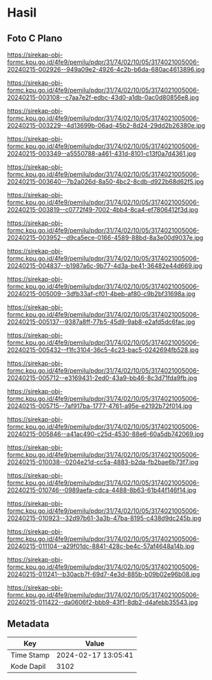 # Hasil

## Foto C Plano

https://sirekap-obj-formc.kpu.go.id/4fe9/pemilu/pdpr/31/74/02/10/05/3174021005006-20240215-002926--949a09e2-4926-4c2b-b6da-680ac4613896.jpg

https://sirekap-obj-formc.kpu.go.id/4fe9/pemilu/pdpr/31/74/02/10/05/3174021005006-20240215-003108--c7aa7e2f-edbc-43d0-a1db-0ac0d80856e8.jpg

https://sirekap-obj-formc.kpu.go.id/4fe9/pemilu/pdpr/31/74/02/10/05/3174021005006-20240215-003229--4d13699b-06ad-45b2-8d24-29dd2b26380e.jpg

https://sirekap-obj-formc.kpu.go.id/4fe9/pemilu/pdpr/31/74/02/10/05/3174021005006-20240215-003349--a5550788-a461-431d-8101-c13f0a7d4361.jpg

https://sirekap-obj-formc.kpu.go.id/4fe9/pemilu/pdpr/31/74/02/10/05/3174021005006-20240215-003640--7b2a026d-8a50-4bc2-8cdb-d922b68d62f5.jpg

https://sirekap-obj-formc.kpu.go.id/4fe9/pemilu/pdpr/31/74/02/10/05/3174021005006-20240215-003819--c0772f49-7002-4bb4-8ca4-ef7806412f3d.jpg

https://sirekap-obj-formc.kpu.go.id/4fe9/pemilu/pdpr/31/74/02/10/05/3174021005006-20240215-003952--d9ca5ece-0166-4589-88bd-8a3e00d9037e.jpg

https://sirekap-obj-formc.kpu.go.id/4fe9/pemilu/pdpr/31/74/02/10/05/3174021005006-20240215-004837--b1987a6c-9b77-4d3a-be41-36482e44d669.jpg

https://sirekap-obj-formc.kpu.go.id/4fe9/pemilu/pdpr/31/74/02/10/05/3174021005006-20240215-005009--3dfb33af-cf01-4beb-af80-c9b2bf31698a.jpg

https://sirekap-obj-formc.kpu.go.id/4fe9/pemilu/pdpr/31/74/02/10/05/3174021005006-20240215-005137--9387a8ff-77b5-45d9-9ab8-e2afd5dc6fac.jpg

https://sirekap-obj-formc.kpu.go.id/4fe9/pemilu/pdpr/31/74/02/10/05/3174021005006-20240215-005432--f1fc3104-36c5-4c23-bac5-0242694fb528.jpg

https://sirekap-obj-formc.kpu.go.id/4fe9/pemilu/pdpr/31/74/02/10/05/3174021005006-20240215-005712--e3169431-2ed0-43a9-bb46-8c3d71fda9fb.jpg

https://sirekap-obj-formc.kpu.go.id/4fe9/pemilu/pdpr/31/74/02/10/05/3174021005006-20240215-005715--7af917ba-1777-4761-a95e-e2192b72f014.jpg

https://sirekap-obj-formc.kpu.go.id/4fe9/pemilu/pdpr/31/74/02/10/05/3174021005006-20240215-005846--a41ac490-c25d-4530-88e6-60a5db742069.jpg

https://sirekap-obj-formc.kpu.go.id/4fe9/pemilu/pdpr/31/74/02/10/05/3174021005006-20240215-010038--0204e21d-cc5a-4883-b2da-fb2bae6b73f7.jpg

https://sirekap-obj-formc.kpu.go.id/4fe9/pemilu/pdpr/31/74/02/10/05/3174021005006-20240215-010746--0989aefa-cdca-4488-8b63-61b44f146f14.jpg

https://sirekap-obj-formc.kpu.go.id/4fe9/pemilu/pdpr/31/74/02/10/05/3174021005006-20240215-010923--32d97b61-3a3b-47ba-8195-c438d9dc245b.jpg

https://sirekap-obj-formc.kpu.go.id/4fe9/pemilu/pdpr/31/74/02/10/05/3174021005006-20240215-011104--a29f01dc-8841-428c-be4c-57af4648a14b.jpg

https://sirekap-obj-formc.kpu.go.id/4fe9/pemilu/pdpr/31/74/02/10/05/3174021005006-20240215-011241--b30acb7f-69d7-4e3d-885b-b09b02e96b08.jpg

https://sirekap-obj-formc.kpu.go.id/4fe9/pemilu/pdpr/31/74/02/10/05/3174021005006-20240215-011422--da0606f2-bbb9-43f1-8db2-d4afebb35543.jpg


## Metadata

| Key        | Value               |
| ---------- | ------------------- |
| Time Stamp | 2024-02-17 13:05:41 |
| Kode Dapil | 3102                |




